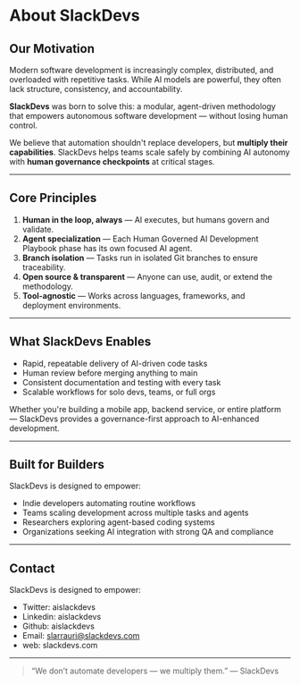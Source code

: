 # About SlackDevs

## Our Motivation

Modern software development is increasingly complex, distributed, and overloaded with repetitive tasks. While AI models are powerful, they often lack structure, consistency, and accountability.

**SlackDevs** was born to solve this: a modular, agent-driven methodology that empowers autonomous software development — without losing human control.

We believe that automation shouldn't replace developers, but **multiply their capabilities**. SlackDevs helps teams scale safely by combining AI autonomy with **human governance checkpoints** at critical stages.

---

## Core Principles

1. **Human in the loop, always** — AI executes, but humans govern and validate.
2. **Agent specialization** — Each Human Governed AI Development Playbook phase has its own focused AI agent.
3. **Branch isolation** — Tasks run in isolated Git branches to ensure traceability.
4. **Open source & transparent** — Anyone can use, audit, or extend the methodology.
5. **Tool-agnostic** — Works across languages, frameworks, and deployment environments.

---

## What SlackDevs Enables

- Rapid, repeatable delivery of AI-driven code tasks
- Human review before merging anything to main
- Consistent documentation and testing with every task
- Scalable workflows for solo devs, teams, or full orgs

Whether you're building a mobile app, backend service, or entire platform — SlackDevs provides a governance-first approach to AI-enhanced development.

---

## Built for Builders

SlackDevs is designed to empower:

- Indie developers automating routine workflows
- Teams scaling development across multiple tasks and agents
- Researchers exploring agent-based coding systems
- Organizations seeking AI integration with strong QA and compliance

---

## Contact

SlackDevs is designed to empower:

- Twitter: aislackdevs
- Linkedin: aislackdevs
- Github: aislackdevs
- Email: slarrauri@slackdevs.com
- web: slackdevs.com

---

> “We don’t automate developers — we multiply them.” — SlackDevs
